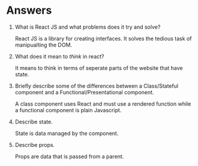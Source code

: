 # Answers

1.  What is React JS and what problems does it try and solve?

    React JS is a library for creating interfaces. It solves the tedious task of manipualting the DOM.

1.  What does it mean to _think_ in react?

    It means to think in terms of seperate parts of the website that have state.

1.  Briefly describe some of the differences between a Class/Stateful component and a Functional/Presentational component.

    A class component uses React and must use a rendered function while a functional component is plain Javascript.

1.  Describe state.

    State is data managed by the component.

1.  Describe props.

    Props are data that is passed from a parent.
